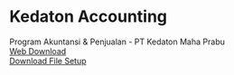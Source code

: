 # Kedaton Accounting

Program Akuntansi & Penjualan - PT Kedaton Maha Prabu<br/>
<a href="https://hartadi.github.io/kedaton">Web Download</a><br/>
<a href="https://raw.githubusercontent.com/hartadi/kedaton/master/app/setup.exe">Download File Setup</a>
